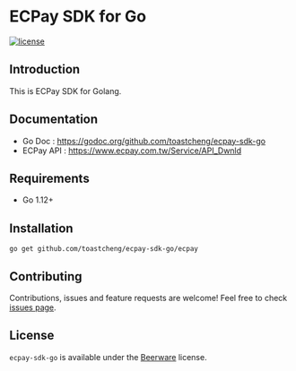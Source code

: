 # ECPay SDK for Go

[![license](https://img.shields.io/badge/license-beer-green)](https://github.com/toastcheng/ecpay/blob/master/LICENSE.md)

## Introduction
This is ECPay SDK for Golang.

## Documentation
* Go Doc : https://godoc.org/github.com/toastcheng/ecpay-sdk-go
* ECPay API : https://www.ecpay.com.tw/Service/API_Dwnld

## Requirements
* Go 1.12+

## Installation
```
go get github.com/toastcheng/ecpay-sdk-go/ecpay
```

## Contributing

Contributions, issues and feature requests are welcome!
Feel free to check [issues page](https://github.com/jinil-ha/line-sdk-go/issues).

## License

`ecpay-sdk-go` is available under the [Beerware](https://github.com/toastcheng/ecpay-sdk-go/blob/master/LICENSE.md) license.
